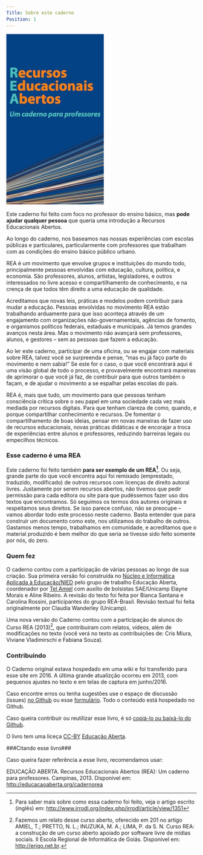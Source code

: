 ```yaml
---
Title: Sobre este caderno
Position: 1
---
```


<img src="assets/capa.jpg" class="imgleft">

Este caderno foi feito com foco no professor do ensino básico, mas
**pode ajudar qualquer pessoa** que queria uma introdução
a Recursos Educacionais Abertos.

Ao longo do caderno, nos baseamos nas nossas experiências com escolas públicas e
particulares, particularmente com professores que trabalham com as
condições do ensino básico público urbano.

REA é um movimento que envolve grupos e instituições do mundo todo, principalmente pessoas envolvidas com
educação, cultura, política, e economia. São professores, alunos,
artistas, legisladores, e outros interessados no livre acesso e
compartilhamento de conhecimento, e na crença de que todos têm direito a
uma educação de qualidade.

Acreditamos que novas leis, práticas e modelos podem contribuir para
mudar a educação. Pessoas envolvidas no movimento REA estão trabalhando
arduamente para que isso aconteça através de um engajamento com
organizações não-governamentais, agências de fomento, e organismos
políticos federais, estaduais e municipais. Já temos grandes avanços
nesta área. Mas o movimento não avançará sem professores, alunos, e
gestores – sem as pessoas que fazem a educação.

Ao ler este caderno, participar de uma oficina, ou se engajar com
materiais sobre REA, talvez você se surpreenda e pense, “mas eu já faço
parte do movimento e nem sabia!” Se este for o caso, o que você
encontrará aqui é uma visão global de todo o processo, e provavelmente
encontrará maneiras de aprimorar o que você já faz, de contribuir para
que outros também o façam, e de ajudar o movimento a se espalhar pelas
escolas do país.

REA é, mais que tudo, um movimento para que pessoas tenham consciência
crítica sobre o seu papel em uma sociedade cada vez mais mediada por
recursos digitais. Para que tenham clareza de como, quando, e porque
compartilhar conhecimento e recursos. De fomentar o compartilhamento de
boas ideias, pensar em novas maneiras de fazer uso de recursos
educacionais, novas práticas didáticas e de encorajar a troca de
experiências entre alunos e professores, reduzindo barreiras legais ou
empecilhos técnicos.

### Esse caderno é uma REA ###
Este caderno foi feito também **para ser exemplo de um REA[^1]**. Ou seja, grande parte do que
você encontra aqui foi remixado (emprestado, traduzido, modificado) de outros recursos com
licenças de direito autoral livres. Justamente por serem recursos
abertos, não tivemos que pedir permissão para cada editora ou site para
que pudéssemos fazer uso dos textos que encontramos. Só seguimos os
termos dos autores originais e respeitamos seus direitos. Se isso parece
confuso, não se preocupe – vamos abordar todo este processo neste
caderno. Basta entender que para construir um documento como este, nos
utilizamos do trabalho de outros. Gastamos menos tempo, trabalhamos em
comunidade, e acreditamos que o material produzido é bem melhor do que
seria se tivesse sido feito somente por nós, do zero.

### Quem fez ###
O caderno contou com a participação de várias pessoas ao longo de sua criação. Sua primeira versão foi
construída no [Núcleo e Informática Aplicada à Educação/NIED](http://www.nied.unicamp.br) pelo grupo de trabalho Educação Aberta, coordenador por [Tel Amiel](http://amiel.info) com auxílio de bolsistas SAE/Unicamp Elayne Morais e Aline Ribeiro. A revisão do texto foi feita por Bianca Santana e Carolina Rossini, participantes do grupo REA-Brasil. Revisão textual foi feita originalmente por Claudia Wanderley (Unicamp).

Uma nova versão do Caderno contou com a participação de alunos do Curso REA (2013)[^2], que contribuiram com relatos, vídeos,
além de modificações no texto (você verá no texto as contribuições de: Cris Miura, Viviane Vladimirschi e Fabiana Souza).

### Contribuindo ###
O Caderno original estava hospedado em uma wiki e foi transferido para esse site em 2016. A última grande atualizção ocorreu em 2013, com pequenos ajustes no texto e em telas de captura em junho/2016.

Caso encontre erros ou tenha sugestões use o espaço de discussão (issues) [no Github](https://github.com/tamielbr/CadernoREA) ou esse [formulário](http://educacaoaberta.org/sobre/). Todo o conteúdo está hospedado no Github.

Caso queira contribuir ou reutilizar esse livro, é só [copiá-lo ou baixá-lo do Github](https://github.com/tamielbr/CadernoREA).

O livro tem uma liceça [CC-BY](https://creativecommons.org/licenses/by/4.0/) [Educação Aberta](http://www.educacaoaberta.org).

###Citando esse livro###

Caso queira fazer referência a esse livro, recomendamos usar:

EDUCAÇÃO ABERTA. Recursos Educacionais Abertos (REA): Um caderno para professores. Campinas, 2013. Disponível em: <http://educacaoaberta.org/cadernorea>

[^1]: Para saber mais sobre como essa caderno foi feito, veja o artigo
    escrito (inglês) em:
    <http://www.irrodl.org/index.php/irrodl/article/view/1351>
[^2]: Fazemos um relato desse curso aberto, oferecido em 201 no artigo AMIEL, T.; PRETTO, N. L.; INUZUKA, M. A.; LIMA, P. da S. N. Curso REA: a construção de um curso aberto apoiado por software livre de mídias sociais. II Escola Regional de Informática de Goiás. Disponível em: http://erigo.net.br.
